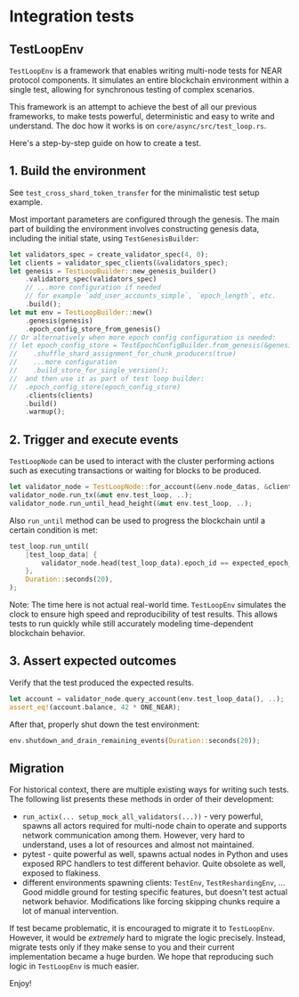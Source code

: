 # Integration tests

## TestLoopEnv

`TestLoopEnv` is a framework that enables writing multi-node tests for NEAR protocol
components. It simulates an entire blockchain environment within a single test,
allowing for synchronous testing of complex scenarios.

This framework is an attempt to
achieve the best of all our previous frameworks, to make tests powerful,
deterministic and easy to write and understand. The doc how it works is on
`core/async/src/test_loop.rs`.

Here's a step-by-step guide on how to create a test.

## 1. Build the environment

See `test_cross_shard_token_transfer` for the minimalistic test setup example.

Most important parameters are configured through the genesis.
The main part of building the environment involves constructing genesis data,
including the initial state, using `TestGenesisBuilder`:

```rust
let validators_spec = create_validator_spec(4, 0);
let clients = validator_spec_clients(&validators_spec);
let genesis = TestLoopBuilder::new_genesis_builder()
    .validators_spec(validators_spec)
    // ...more configuration if needed
    // for example `add_user_accounts_simple`, `epoch_length`, etc.
    .build();
let mut env = TestLoopBuilder::new()
    .genesis(genesis)
    .epoch_config_store_from_genesis()
// Or alternatively when more epoch config configuration is needed:
// let epoch_config_store = TestEpochConfigBuilder.from_genesis(&genesis)
//    .shuffle_shard_assignment_for_chunk_producers(true)
//    ...more configuration
//    .build_store_for_single_version();
//  and then use it as part of test loop builder:
//  .epoch_config_store(epoch_config_store)
    .clients(clients)
    .build()
    .warmup();
```

## 2. Trigger and execute events

`TestLoopNode` can be used to interact with the cluster performing actions such as
executing transactions or waiting for blocks to be produced.

```rust
let validator_node = TestLoopNode::for_account(&env.node_datas, &clients[0]);
validator_node.run_tx(&mut env.test_loop, ..);
validator_node.run_until_head_height(&mut env.test_loop, ..);
```

Also `run_until` method can be used to progress the blockchain until a certain
condition is met:

```rust
test_loop.run_until(
    |test_loop_data| {
        validator_node.head(test_loop_data).epoch_id == expected_epoch_id
    },
    Duration::seconds(20),
);
```

Note: The time here is not actual real-world time. `TestLoopEnv` simulates the clock
to ensure high speed and reproducibility of test results. This allows tests to
run quickly while still accurately modeling time-dependent blockchain behavior.

## 3. Assert expected outcomes

Verify that the test produced the expected results.

```rust
let account = validator_node.query_account(env.test_loop_data(), ..);
assert_eq!(account.balance, 42 * ONE_NEAR);
```

After that, properly shut down the test environment:

```rust
env.shutdown_and_drain_remaining_events(Duration::seconds(20));
```

## Migration

For historical context, there are multiple existing ways for writing such
tests. The following list presents these methods in order of their development:

* `run_actix(... setup_mock_all_validators(...))` - very powerful, spawns all
actors required for multi-node chain to operate and supports network
communication among them. However, very hard to understand, uses a lot of
resources and almost not maintained.
* pytest - quite powerful as well, spawns actual nodes in Python and uses
exposed RPC handlers to test different behavior. Quite obsolete as well,
exposed to flakiness.
* different environments spawning clients: `TestEnv`, `TestReshardingEnv`, ...
Good middle ground for testing specific features, but doesn't test actual
network behavior. Modifications like forcing skipping chunks require a lot
of manual intervention.

If test became problematic, it is encouraged to migrate it to `TestLoopEnv`.
However, it would be _extremely_ hard to migrate the logic precisely. Instead,
migrate tests only if they make sense to you and their current implementation
became a huge burden. We hope that reproducing such logic in `TestLoopEnv` is
much easier.

Enjoy!
